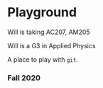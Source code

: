 # Playground

Will is taking AC207, AM205

Will is a G3 in Applied Physics

A place to play with `git`.

### Fall 2020
